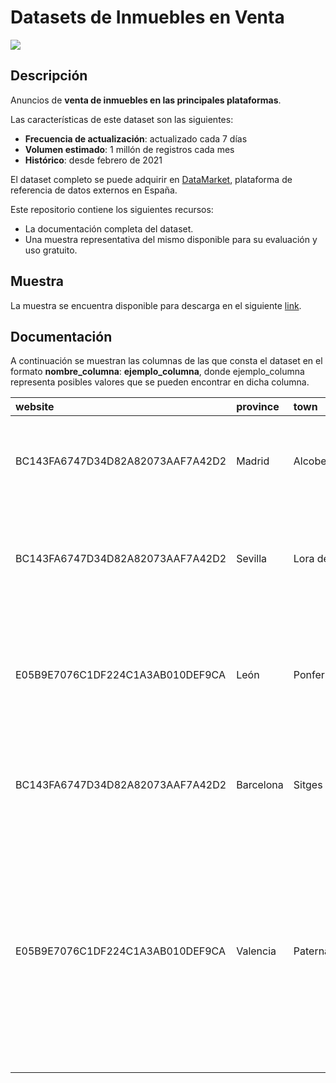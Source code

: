 # Datasets de Inmuebles en Venta

<a href="https://datamarket.es">
  <img src="https://datamarket.es/static/core/img/banners/inmuebles-en-venta-banner.png">
</a>

## Descripción

Anuncios de __venta de inmuebles en las principales plataformas__. 

Las características de este dataset son las siguientes:

* __Frecuencia de actualización__: actualizado cada 7 días
* __Volumen estimado__: 1 millón de registros cada mes
* __Histórico__: desde febrero de 2021

El dataset completo se puede adquirir en [DataMarket](https://datamarket.es/#inmuebles-en-venta-dataset), plataforma de referencia de datos externos en España. 

Este repositorio contiene los siguientes recursos:

* La documentación completa del dataset.
* Una muestra representativa del mismo disponible para su evaluación y uso gratuito.

## Muestra

La muestra se encuentra disponible para descarga en el siguiente [link](https://github.com/Data-Market/inmuebles-en-venta/blob/main/inmuebles-en-venta-sample.csv).

## Documentación

A continuación se muestran las columnas de las que consta el dataset en el formato __nombre_columna__: __ejemplo_columna__, donde ejemplo_columna representa posibles valores que se pueden encontrar en dicha columna.

| website                          | province   | town         | location                                       | name                                           |   price |   area |   rooms |   floor | is_outer   | elevator   | description                                                                                                                                                                                       | publication   | dealer                | is_professional   | insert_date         |
|:---------------------------------|:-----------|:-------------|:-----------------------------------------------|:-----------------------------------------------|--------:|-------:|--------:|--------:|:-----------|:-----------|:--------------------------------------------------------------------------------------------------------------------------------------------------------------------------------------------------|:--------------|:----------------------|:------------------|:--------------------|
| BC143FA6747D34D82A82073AAF7A42D2 | Madrid     | Alcobendas   | Distrito Valdelacasa                           | Piso en venta en Valdelacasa                   |  430000 |    180 |       3 |       0 | True       | True       | LOFT DUPLEX CON JARDIN PRIVADO DE 40 M2. 3 habitaciones dobles.                                                                                                                                   | 4 horas       | Keller Williams Prime | True              | 2020-12-10 12:00:00 |
| BC143FA6747D34D82A82073AAF7A42D2 | Sevilla    | Lora del Río | Avenida Antonio Machado                        | Piso en venta en avenida Antonio Machado       |   91800 |    109 |       3 |     nan | True       | False      | El inmueble (PISO) se encuentra situado en el municipio de LORA DEL RÍO (SEVILLA).                                                                                                                | 15 minutos    | Outlet de viviendas   | True              | 2020-11-05 12:00:00 |
| E05B9E7076C1DF224C1A3AB010DEF9CA | León       | Ponferrada   | Calle San Antonio, 23 - Distrito Flores de Sil | Dúplex en venta en calle San Antonio, 23       |   97900 |    126 |       4 |       3 | True       | True       | (Ref. 13650) Se vende duplex en Ponferrada. Posibilidad de financiación 100 % gastos incluidos.                                                                                                   | None          | Inmogestión           | True              | 2020-10-01 00:00:00 |
| BC143FA6747D34D82A82073AAF7A42D2 | Barcelona  | Sitges       | Distrito Garraf                                | Casa o chalet independiente en venta en Garraf |  480000 |    221 |       5 |     nan |            | False      | Hay arquitecturas creadas para cada lugar, espacios que vuelven a su origen.                                                                                                                      | 8 diciembre   | Mediterránea RE       | True              | 2020-12-10 12:00:00 |
| E05B9E7076C1DF224C1A3AB010DEF9CA | Valencia   | Paterna      | Distrito La Cañada                             | Casa o chalet en venta en La Cañada            |  398576 |    330 |       6 |     nan |            | False      | Chalet de diseño en La Cañada. Presentamos este espectacular chalet de diseño minimalista tipo Cube Ibiza con calidades de lujo en La Cañada, con vistas panorámicas al Parque Natural del Turia. | 45 minutos    | aProperties Valencia  | True              | 2020-09-15 00:00:00 |
